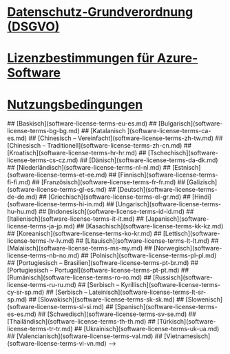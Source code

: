
# [Datenschutz-Grundverordnung (DSGVO)](gdpr.md)
# [Lizenzbestimmungen für Azure-Software](/legal/information-protection/software-license-terms)
# [Nutzungsbedingungen](/legal/termsofuse)
<!-->
## [Baskisch](software-license-terms-eu-es.md)
## [Bulgarisch](software-license-terms-bg-bg.md)
## [Katalanisch ](software-license-terms-ca-es.md)
## [Chinesisch – Vereinfacht](software-license-terms-zh-tw.md)
## [Chinesisch – Traditionell](software-license-terms-zh-cn.md)
## [Kroatisch](software-license-terms-hr-hr.md)
## [Tschechisch](software-license-terms-cs-cz.md)
## [Dänisch](software-license-terms-da-dk.md)
## [Niederländisch](software-license-terms-nl-nl.md)
## [Estnisch](software-license-terms-et-ee.md)
## [Finnisch](software-license-terms-fi-fi.md)
## [Französisch](software-license-terms-fr-fr.md)
## [Galizisch](software-license-terms-gl-es.md)
## [Deutsch](software-license-terms-de-de.md)
## [Griechisch](software-license-terms-el-gr.md)
## [Hindi](software-license-terms-hi-in.md)
## [Ungarisch](software-license-terms-hu-hu.md)
## [Indonesisch](software-license-terms-id-id.md)
## [Italienisch](software-license-terms-it-it.md)
## [Japanisch](software-license-terms-ja-jp.md)
## [Kasachisch](software-license-terms-kk-kz.md)
## [Koreanisch](software-license-terms-ko-kr.md)
## [Lettisch](software-license-terms-lv-lv.md)
## [Litauisch](software-license-terms-lt-lt.md)
## [Malaiisch](software-license-terms-ms-my.md)
## [Norwegisch](software-license-terms-nb-no.md)
## [Polnisch](software-license-terms-pl-pl.md)
## [Portugiesisch – Brasilien](software-license-terms-pt-br.md)
## [Portugiesisch – Portugal](software-license-terms-pt-pt.md)
## [Rumänisch](software-license-terms-ro-ro.md)
## [Russisch](software-license-terms-ru-ru.md)
## [Serbisch – Kyrillisch](software-license-terms-cy-sr-sp.md)
## [Serbisch – Lateinisch](software-license-terms-lt-sr-sp.md)
## [Slowakisch](software-license-terms-sk-sk.md)
## [Slowenisch](software-license-terms-sl-si.md)
## [Spanisch](software-license-terms-es-es.md)
## [Schwedisch](software-license-terms-sv-se.md)
## [Thailändisch](software-license-terms-th-th.md)
## [Türkisch](software-license-terms-tr-tr.md)
## [Ukrainisch](software-license-terms-uk-ua.md)
## [Valencianisch](software-license-terms-val.md)
## [Vietnamesisch](software-license-terms-vi-vn.md)

-->
